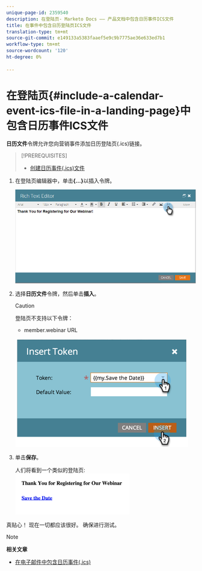 ```yaml
---
unique-page-id: 2359540
description: 在登陆页- Marketo Docs —— 产品文档中包含日历事件ICS文件
title: 在事件中包含日历登陆页ICS文件
translation-type: tm+mt
source-git-commit: e149133a5383faaef5e9c9b7775ae36e633ed7b1
workflow-type: tm+mt
source-wordcount: '120'
ht-degree: 0%

---
```



# 在登陆页{#include-a-calendar-event-ics-file-in-a-landing-page}中包含日历事件ICS文件

**日历文件**&#x200B;令牌允许您向营销事件添加日历登陆页(.ics)链接。

>[!PREREQUISITES]
>
>* [创建日历事件(.ics)文件](../../../../product-docs/email-marketing/general/functions-in-the-editor/create-a-calendar-event-ics-file.md)

>



1. 在登陆页编辑器中，单击&#x200B;**{...}**&#x200B;以插入令牌。

   ![](assets/image2015-7-8-17-3a51-3a29.png)

1. 选择&#x200B;**日历文件**&#x200B;令牌，然后单击&#x200B;**插入**。

   >[!CAUTION]
   >
   >登陆页不支持以下令牌：
   >
   >    
   >    
   >    * member.webinar URL


   ![](assets/image2015-1-6-16-3a31-3a28.png)

1. 单击&#x200B;**保存**。

   人们将看到一个类似的登陆页:   ![](assets/image2015-1-6-16-3a42-3a51.png)

真贴心！ 现在一切都应该很好。 确保进行测试。

>[!NOTE]
>
>**相关文章**
>
>* [在电子邮件中包含日历事件(.ics)](../../../../product-docs/email-marketing/general/functions-in-the-editor/include-a-calendar-event-ics-in-an-email.md)

>



